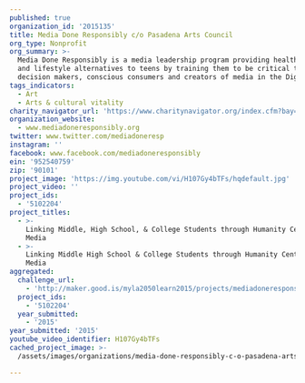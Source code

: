 ```yaml
---
published: true
organization_id: '2015135'
title: Media Done Responsibly c/o Pasadena Arts Council
org_type: Nonprofit
org_summary: >-
  Media Done Responsibly is a media leadership program providing healthy media
  and lifestyle alternatives to teens by training them to be critical thinkers,
  decision makers, conscious consumers and creators of media in the Digital Age.
tags_indicators:
  - Art
  - Arts & cultural vitality
charity_navigator_url: 'https://www.charitynavigator.org/index.cfm?bay=search.profile&ein=952540759'
organization_website:
  - www.mediadoneresponsibly.org
twitter: www.twitter.com/mediadoneresp
instagram: ''
facebook: www.facebook.com/mediadoneresponsibly
ein: '952540759'
zip: '90101'
project_image: 'https://img.youtube.com/vi/H107Gy4bTFs/hqdefault.jpg'
project_video: ''
project_ids:
  - '5102204'
project_titles:
  - >-
    Linking Middle, High School, & College Students through Humanity Centered
    Media
  - >-
    Linking Middle High School & College Students through Humanity Centered
    Media
aggregated:
  challenge_url:
    - 'http://maker.good.is/myla2050learn2015/projects/mediadoneresponsibly.html'
  project_ids:
    - '5102204'
  year_submitted:
    - '2015'
year_submitted: '2015'
youtube_video_identifier: H107Gy4bTFs
cached_project_image: >-
  /assets/images/organizations/media-done-responsibly-c-o-pasadena-arts-council/img.youtube.com/vi/H107Gy4bTFs/hqdefault.jpg

---
```

